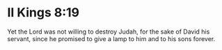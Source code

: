 # II Kings 8:19

Yet the Lord was not willing to destroy Judah, for the sake of David his servant, since he promised to give a lamp to him and to his sons forever.
